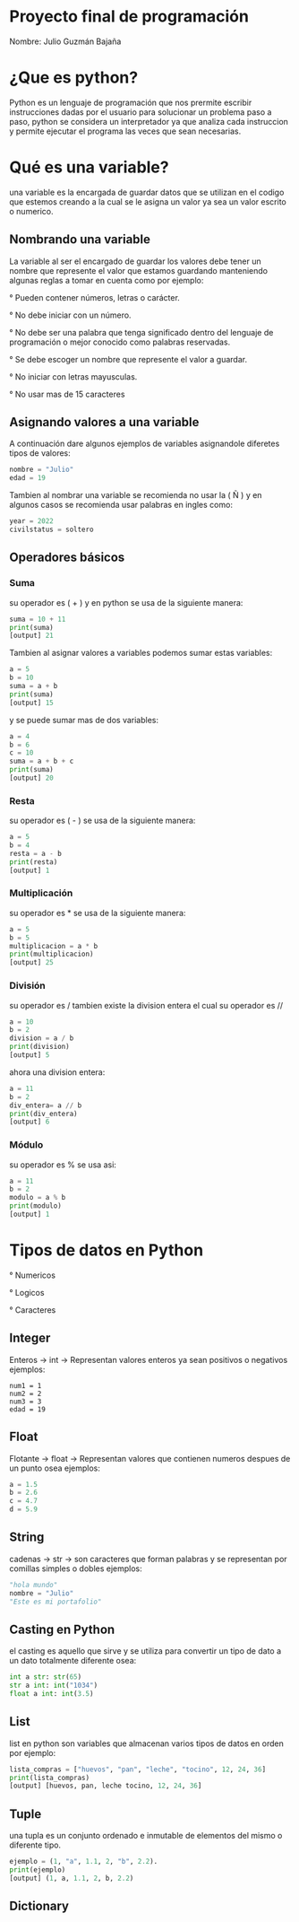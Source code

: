 # Proyecto final de programación 
Nombre: Julio Guzmán Bajaña

# ¿Que es python? 
Python es un lenguaje de programación que nos prermite escribir instrucciones dadas por el usuario para solucionar un problema paso a paso,  python se considera un interpretador ya que analiza cada instruccion y permite ejecutar el programa las veces que sean necesarias.

# Qué es una variable?
una variable es la encargada de guardar datos que se utilizan en el codigo que estemos creando a la cual se le asigna un valor ya sea un valor escrito o numerico.
## Nombrando una variable
La variable al ser el encargado de guardar los valores debe tener un nombre que represente el valor que estamos guardando manteniendo algunas reglas a tomar en cuenta como por ejemplo:

° Pueden contener números, letras o carácter.

° No debe iniciar con un número.

° No debe ser una palabra que tenga significado dentro del lenguaje de programación o mejor conocido como palabras reservadas.

° Se debe escoger un nombre que represente el valor a guardar.

° No iniciar con letras mayusculas.

° No usar mas de 15 caracteres

## Asignando valores a una variable
A continuación dare algunos ejemplos de variables asignandole diferetes tipos de valores:
```python
nombre = "Julio"
edad = 19
```
Tambien al nombrar una variable se recomienda no usar la ( Ñ ) y en algunos casos se recomienda usar palabras en ingles como:
```python
year = 2022
civilstatus = soltero
```


## Operadores básicos
### Suma
su operador es ( + ) y en python se usa de la siguiente manera:
```python
suma = 10 + 11
print(suma)
[output] 21
```
Tambien al asignar valores a variables podemos sumar estas variables:
```python
a = 5
b = 10
suma = a + b
print(suma)
[output] 15
```
y se puede sumar mas de dos variables:
```python
a = 4 
b = 6
c = 10
suma = a + b + c
print(suma)
[output] 20
```
### Resta
su operador es ( - ) se usa de la siguiente manera:
```python 
a = 5
b = 4
resta = a - b
print(resta)
[output] 1
```

### Multiplicación
su operador es * se usa de la siguiente manera:
```python
a = 5
b = 5
multiplicacion = a * b
print(multiplicacion)
[output] 25
```
### División
su operador es / tambien existe la division entera el cual su operador es //
```python
a = 10
b = 2
division = a / b
print(division)
[output] 5
```
ahora una division entera:
```python
a = 11
b = 2
div_entera= a // b
print(div_entera)
[output] 6
```
### Módulo
su operador es % se usa asi:
```python 
a = 11
b = 2
modulo = a % b
print(modulo)
[output] 1
```

# Tipos de datos en Python
° Numericos

° Logicos

° Caracteres

## Integer
Enteros → int → Representan valores enteros ya sean positivos o negativos
ejemplos: 
```pythom
num1 = 1
num2 = 2
num3 = 3
edad = 19
```
## Float
Flotante   →   float    →   Representan valores que contienen numeros despues de un punto osea 
ejemplos:
```python
a = 1.5 
b = 2.6
c = 4.7
d = 5.9
```
## String
cadenas → str → son caracteres que forman palabras y se representan por comillas simples o dobles 
ejemplos:
```python
"hola mundo"
nombre = "Julio"
"Este es mi portafolio"
```

## Casting en Python
el casting es aquello que sirve y se utiliza para convertir un tipo de dato a un dato totalmente diferente  osea:

```python
int a str: str(65)
str a int: int("1034")
float a int: int(3.5)
```
## List
list en python son variables que almacenan varios tipos de datos en orden por ejemplo:
```python
lista_compras = ["huevos", "pan", "leche", "tocino", 12, 24, 36]
print(lista_compras)
[output] [huevos, pan, leche tocino, 12, 24, 36]
```
## Tuple
una tupla es un conjunto ordenado e inmutable de elementos del mismo o diferente tipo.
```python
ejemplo = (1, "a", 1.1, 2, "b", 2.2).
print(ejemplo)
[output] (1, a, 1.1, 2, b, 2.2)
```

## Dictionary
